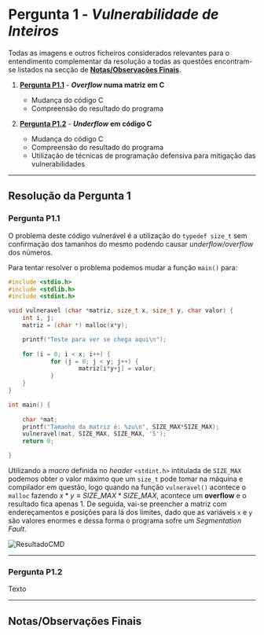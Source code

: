 # Pergunta 1 - *Vulnerabilidade de Inteiros*

Todas as imagens e outros ficheiros considerados relevantes para o entendimento complementar da resolução a todas as questões encontram-se listados na secção de [**Notas/Observações Finais**](#notasobservações-finais).

1. [**Pergunta P1.1**](#pergunta-p11) - ***Overflow* numa matriz em C**
   - Mudança do código C
   - Compreensão do resultado do programa

2. [**Pergunta P1.2**](#pergunta-p12) - ***Underflow* em código C**
   - Mudança do código C
   - Compreensão do resultado do programa
   - Utilização de técnicas de programação defensiva para mitigação das vulnerabilidades

---

## Resolução da Pergunta 1

### Pergunta P1.1

O problema deste código vulnerável é a utilização do `typedef size_t` sem confirmação dos tamanhos do mesmo podendo causar *underflow/overflow* dos números.

Para tentar resolver o problema podemos mudar a função `main()` para:

```C
#include <stdio.h>
#include <stdlib.h>
#include <stdint.h>

void vulneravel (char *matriz, size_t x, size_t y, char valor) {
    int i, j;
    matriz = (char *) malloc(x*y);

    printf("Teste para ver se chega aqui\n");
    
    for (i = 0; i < x; i++) {
            for (j = 0; j < y; j++) {
                    matriz[i*y+j] = valor;
            }
    }
}

int main() {
    
    char *mat;
    printf("Tamanho da matriz é: %zu\n", SIZE_MAX*SIZE_MAX);
    vulneravel(mat, SIZE_MAX, SIZE_MAX, '5');
    return 0;

}
```

Utilizando a *macro* definida no *header* `<stdint.h>` intitulada de `SIZE_MAX` podemos obter o valor máximo que um `size_t` pode tomar na máquina e compilador em questão, logo quando na função `vulneravel()` acontece o `malloc` fazendo $x*y \equiv SIZE\_MAX*SIZE\_MAX$, acontece um **overflow** e o resultado fica apenas 1. De seguida, vai-se preencher a matriz com endereçamentos e posições para lá dos limites, dado que as variáveis `x` e `y` são valores enormes e dessa forma o programa sofre um *Segmentation Fault*.

![ResultadoCMD](images/1.png)

---

### Pergunta P1.2

Texto

---

## Notas/Observações Finais

